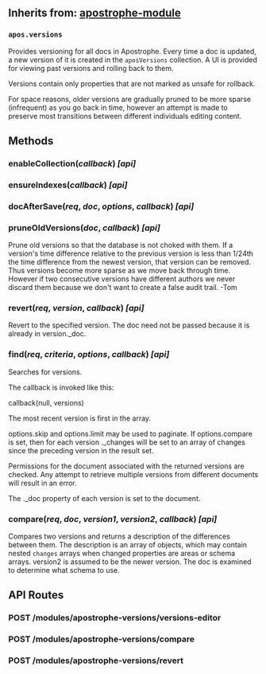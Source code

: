 ## Inherits from: [apostrophe-module](../apostrophe-module/README.md)
### `apos.versions`
Provides versioning for all docs in Apostrophe. Every time a doc
is updated, a new version of it is created in the `aposVersions` collection.
A UI is provided for viewing past versions and rolling back to them.

Versions contain only properties that are not marked as unsafe
for rollback.

For space reasons, older versions are gradually pruned to be more sparse
(infrequent) as you go back in time, however an attempt is made to
preserve most transitions between different individuals editing content.


## Methods
### enableCollection(*callback*) *[api]*

### ensureIndexes(*callback*) *[api]*

### docAfterSave(*req*, *doc*, *options*, *callback*) *[api]*

### pruneOldVersions(*doc*, *callback*) *[api]*
Prune old versions so that the database is not choked
with them. If a version's time difference relative to
the previous version is less than 1/24th the time
difference from the newest version, that version can be
removed. Thus versions become more sparse as we move back
through time. However if two consecutive versions have
different authors we never discard them because
we don't want to create a false audit trail. -Tom
### revert(*req*, *version*, *callback*) *[api]*
Revert to the specified version. The doc need not be passed
because it is already in version._doc.
### find(*req*, *criteria*, *options*, *callback*) *[api]*
Searches for versions.

The callback is invoked like this:

callback(null, versions)

The most recent version is first in the array.

options.skip and options.limit may be used to paginate.
If options.compare is set, then for each version ._changes
will be set to an array of changes since the preceding version
in the result set.

Permissions for the document associated with the returned
versions are checked. Any attempt to retrieve multiple versions
from different documents will result in an error.

The ._doc property of each version is set to the document.
### compare(*req*, *doc*, *version1*, *version2*, *callback*) *[api]*
Compares two versions and returns a description of
the differences between them. The description is an
array of objects, which may contain nested `changes`
arrays when changed properties are areas or
schema arrays. version2 is assumed to be the
newer version. The doc is examined to determine what
schema to use.
## API Routes
### POST /modules/apostrophe-versions/versions-editor

### POST /modules/apostrophe-versions/compare

### POST /modules/apostrophe-versions/revert

